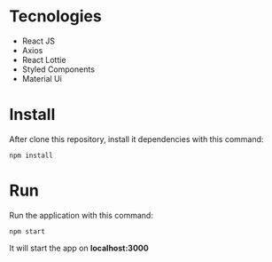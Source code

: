 # Tecnologies
<div>
  <ul>
    <li>React JS</li>
    <li>Axios</li>
    <li>React Lottie</li>
    <li>Styled Components</li>
    <li>Material Ui</li>
  <ul>
</div>



# Install

After clone this repository, install it dependencies with this command:

`npm install`



# Run

Run the application with this command:

`npm start`

It will start the app on **localhost:3000**
